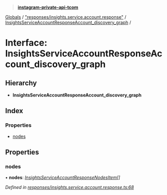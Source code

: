 > **[instagram-private-api-tcom](../README.md)**

[Globals](../README.md) / ["responses/insights.service.account.response"](../modules/_responses_insights_service_account_response_.md) / [InsightsServiceAccountResponseAccount_discovery_graph](_responses_insights_service_account_response_.insightsserviceaccountresponseaccount_discovery_graph.md) /

# Interface: InsightsServiceAccountResponseAccount_discovery_graph

## Hierarchy

* **InsightsServiceAccountResponseAccount_discovery_graph**

## Index

### Properties

* [nodes](_responses_insights_service_account_response_.insightsserviceaccountresponseaccount_discovery_graph.md#nodes)

## Properties

###  nodes

• **nodes**: *[InsightsServiceAccountResponseNodesItem](_responses_insights_service_account_response_.insightsserviceaccountresponsenodesitem.md)[]*

*Defined in [responses/insights.service.account.response.ts:68](https://github.com/cuonglnhust/instagram-private-api-tcom/blob/3e16058/src/responses/insights.service.account.response.ts#L68)*